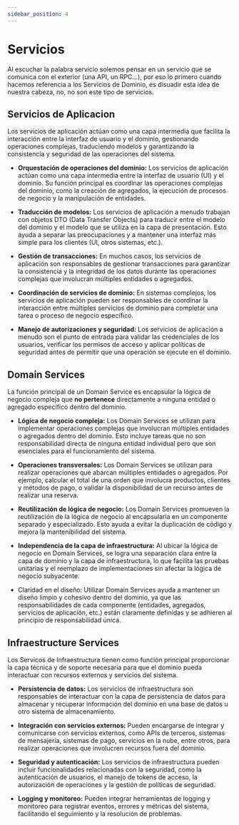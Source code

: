 ```yaml
---
sidebar_position: 4
---
```


# Servicios

Al escuchar la palabra servicio solemos pensar en un servicio que se comunica con el exterior (una API, un RPC…), por eso lo primero cuando hacemos referencia a los Servicios de Dominio, es disuadir esta idea de nuestra cabeza, no, no son este tipo de servicios.


## Servicios de Aplicacion
Los servicios de aplicación actúan como una capa intermedia que facilita la interacción entre la interfaz de usuario y el dominio, gestionando operaciones complejas, traduciendo modelos y garantizando la consistencia y seguridad de las operaciones del sistema.

* **Orquestación de operaciones del dominio:** Los servicios de aplicación actúan como una capa intermedia entre la interfaz de usuario (UI) y el dominio. Su función principal es coordinar las operaciones complejas del dominio, como la creación de agregados, la ejecución de procesos de negocio y la manipulación de entidades.

* **Traducción de modelos:** Los servicios de aplicación a menudo trabajan con objetos DTO (Data Transfer Objects) para traducir entre el modelo del dominio y el modelo que se utiliza en la capa de presentación. Esto ayuda a separar las preocupaciones y a mantener una interfaz más simple para los clientes (UI, otros sistemas, etc.).

* **Gestión de transacciones:** En muchos casos, los servicios de aplicación son responsables de gestionar transacciones para garantizar la consistencia y la integridad de los datos durante las operaciones complejas que involucran múltiples entidades o agregados.

* **Coordinación de servicios de dominio:** En sistemas complejos, los servicios de aplicación pueden ser responsables de coordinar la interacción entre múltiples servicios de dominio para completar una tarea o proceso de negocio específico.

* **Manejo de autorizaciones y seguridad:** Los servicios de aplicación a menudo son el punto de entrada para validar las credenciales de los usuarios, verificar los permisos de acceso y aplicar políticas de seguridad antes de permitir que una operación se ejecute en el dominio.

## Domain Services
La función principal de un Domain Service es  encapsular la lógica de negocio compleja que **no pertenece** directamente a ninguna entidad o agregado específico dentro del dominio.

* **Lógica de negocio compleja:** Los Domain Services se utilizan para implementar operaciones complejas que involucran múltiples entidades o agregados dentro del dominio. Esto incluye tareas que no son responsabilidad directa de ninguna entidad individual pero que son esenciales para el funcionamiento del sistema.

* **Operaciones transversales:** Los Domain Services se utilizan para realizar operaciones que abarcan múltiples entidades o agregados. Por ejemplo, calcular el total de una orden que involucra productos, clientes y métodos de pago, o validar la disponibilidad de un recurso antes de realizar una reserva.

* **Reutilización de lógica de negocio:** Los Domain Services promueven la reutilización de la lógica de negocio al encapsularla en un componente separado y especializado. Esto ayuda a evitar la duplicación de código y mejora la mantenibilidad del sistema.

* **Independencia de la capa de infraestructura:** Al ubicar la lógica de negocio en Domain Services, se logra una separación clara entre la capa de dominio y la capa de infraestructura, lo que facilita las pruebas unitarias y el reemplazo de implementaciones sin afectar la lógica de negocio subyacente.

* Claridad en el diseño: Utilizar Domain Services ayuda a mantener un diseño limpio y cohesivo dentro del dominio, ya que las responsabilidades de cada componente (entidades, agregados, servicios de aplicación, etc.) están claramente definidas y se adhieren al principio de responsabilidad única.


## Infraestructure Services
Los Servicos de Infraestructura tienen como función principal proporcionar la capa técnica y de soporte necesaria para que el dominio pueda interactuar con recursos externos y servicios del sistema.

* **Persistencia de datos:** Los servicios de infraestructura son responsables de interactuar con la capa de persistencia de datos para almacenar y recuperar información del dominio en una base de datos u otro sistema de almacenamiento.

* **Integración con servicios externos:** Pueden encargarse de integrar y comunicarse con servicios externos, como APIs de terceros, sistemas de mensajería, sistemas de pago, servicios en la nube, entre otros, para realizar operaciones que involucren recursos fuera del dominio.

* **Seguridad y autenticación:** Los servicios de infraestructura pueden incluir funcionalidades relacionadas con la seguridad, como la autenticación de usuarios, el manejo de tokens de acceso, la autorización de operaciones y la gestión de políticas de seguridad.

* **Logging y monitoreo:** Pueden integrar herramientas de logging y monitoreo para registrar eventos, errores y métricas del sistema, facilitando el seguimiento y la resolución de problemas.


